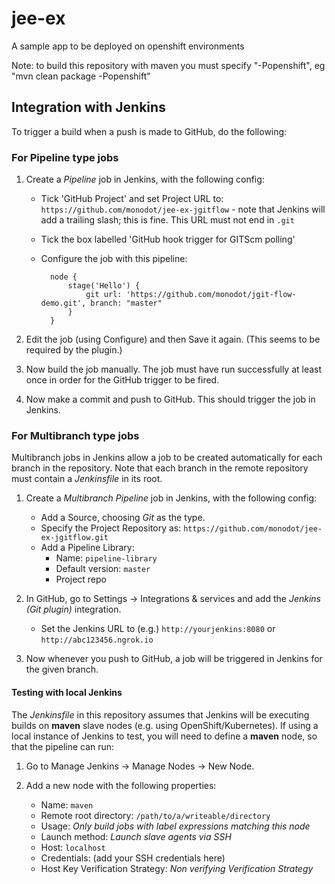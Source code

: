 jee-ex
=======

A sample app to be deployed on openshift environments

Note: to build this repository with maven you must specify "-Popenshift", eg "mvn clean package -Popenshift"

## Integration with Jenkins

To trigger a build when a push is made to GitHub, do the following:

### For Pipeline type jobs

1.  Create a _Pipeline_ job in Jenkins, with the following config:

    - Tick 'GitHub Project' and set Project URL to: `https://github.com/monodot/jee-ex-jgitflow` - note that Jenkins will add a trailing slash; this is fine. This URL must not end in `.git`
    - Tick the box labelled 'GitHub hook trigger for GITScm polling'
    - Configure the job with this pipeline:

            node {
                stage('Hello') {
                    git url: 'https://github.com/monodot/jgit-flow-demo.git', branch: "master"
                }
            }

2.  Edit the job (using Configure) and then Save it again. (This seems to be required by the plugin.)

3.  Now build the job manually. The job must have run successfully at least once in order for the GitHub trigger to be fired.

4.  Now make a commit and push to GitHub. This should trigger the job in Jenkins.

### For Multibranch type jobs

Multibranch jobs in Jenkins allow a job to be created automatically for each branch in the repository. Note that each branch in the remote repository must contain a _Jenkinsfile_ in its root.

1.  Create a _Multibranch Pipeline_ job in Jenkins, with the following config:

    - Add a Source, choosing _Git_ as the type.
    - Specify the Project Repository as: `https://github.com/monodot/jee-ex-jgitflow.git`
    - Add a Pipeline Library:
        - Name: `pipeline-library`
        - Default version: `master`
        - Project repo

2.  In GitHub, go to Settings &rarr; Integrations &amp; services and add the _Jenkins (Git plugin)_ integration.

    - Set the Jenkins URL to (e.g.) `http://yourjenkins:8080` or `http://abc123456.ngrok.io`

3.  Now whenever you push to GitHub, a job will be triggered in Jenkins for the given branch.

#### Testing with local Jenkins

The _Jenkinsfile_ in this repository assumes that Jenkins will be executing builds on **maven** slave nodes (e.g. using OpenShift/Kubernetes). If using a local instance of Jenkins to test, you will need to define a **maven** node, so that the pipeline can run:

1.  Go to Manage Jenkins &rarr; Manage Nodes &rarr; New Node.

2.  Add a new node with the following properties:

    - Name: `maven`
    - Remote root directory: `/path/to/a/writeable/directory`
    - Usage: _Only build jobs with label expressions matching this node_
    - Launch method: _Launch slave agents via SSH_
    - Host: `localhost`
    - Credentials: (add your SSH credentials here)
    - Host Key Verification Strategy: _Non verifying Verification Strategy_


